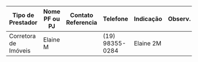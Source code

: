 | Tipo de Prestador    | Nome PF ou PJ | Contato Referencia | Telefone        | Indicação | Observ. |
| -------------------- | ------------- | ------------------ | --------------- | --------- | ------- |
| Corretora de Imóveis | Elaine M      |                    | (19) 98355-0284 | Elaine 2M |         |